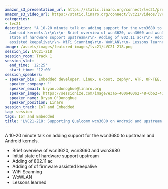 ```yaml
---
amazon_s3_presentation_url: https://static.linaro.org/connect/lvc21/presentations/lvc21-218.pdf
amazon_s3_video_url: https://static.linaro.org/connect/lvc21/videos/lvc21-218.mp4
categories:
- lvc21
description: "A 10-20 minute talk on adding support for the wcn3680 to upstream and
  Android kernels.\r\n\r\n- Brief overview of wcn3620, wcn3660 and wcn3680\r\n- Initial
  state of hardware support upstream\r\n- Adding of 802.11 ac\r\n- Adding of of firmware
  assisted keepalive\r\n- WiFi Scanning\r\n- WoWLAN\r\n- Lessons learned"
image: /assets/images/featured-images/lvc21/LVC21-218.png
session_id: LVC21-218
session_room: Track 1
session_slot:
  end_time: '12:25'
  start_time: '12:00'
session_speakers:
- speaker_bio: Embedded developer, Linux, u-boot, zephyr, ATF, OP-TEE.
  speaker_company: ''
  speaker_email: bryan.odonoghue@linaro.org
  speaker_image: https://sessionize.com/image/e3a6-400o400o2-48-6b62-41ea-ac82-0a5ac0212fbd.9af0c5ee-ceb1-4d30-927e-faa63ca7e183.jpg
  speaker_name: Bryan O'Donoghue
  speaker_position: Linaro
session_track: IoT and Embedded
tag: session
tags: IoT and Embedded
title: 'LVC21-218: Supporting Qualcomm wcn3680 on Android and upstream'
---
```


A 10-20 minute talk on adding support for the wcn3680 to upstream and Android kernels.

- Brief overview of wcn3620, wcn3660 and wcn3680
- Initial state of hardware support upstream
- Adding of 802.11 ac
- Adding of of firmware assisted keepalive
- WiFi Scanning
- WoWLAN
- Lessons learned